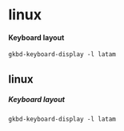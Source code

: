 # linux


#### Keyboard layout

```
gkbd-keyboard-display -l latam
```
## linux


##### Keyboard layout

```
gkbd-keyboard-display -l latam
```
